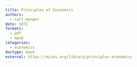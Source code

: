 ```yaml
---
title: Principles of Economics
authors:
  - carl-menger
date: 1871
formats:
  - pdf
  - epub
categories:
  - economics
doctype: book
external: https://mises.org/library/principles-economics
---
```

